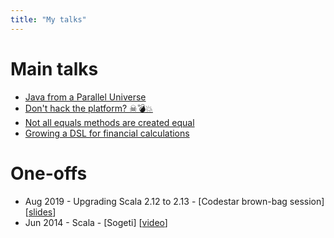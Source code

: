 ```yaml
---
title: "My talks"
---
```

# Main talks

* [Java from a Parallel Universe](paralleljava/)
* [Don't hack the platform? ☠💣💥️](dont-hack-the-platform/)
* [Not all equals methods are created equal](equalsverifier/)
* [Growing a DSL for financial calculations](growing-a-dsl/)

# One-offs

* Aug 2019 - Upgrading Scala 2.12 to 2.13 - [Codestar brown-bag session] [[slides](https://www.youtube.com/watch?v=uksqLVk3l6M)]
* Jun 2014 - Scala - [Sogeti] [[video](https://www.youtube.com/watch?v=uksqLVk3l6M)]

